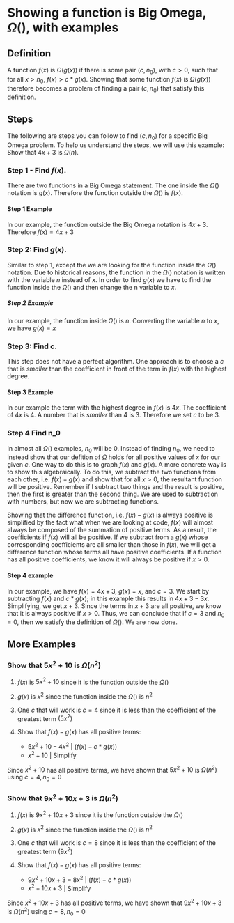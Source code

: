 # Showing a function is Big Omega, $\Omega$(), with examples

## Definition 
A function $f(x)$ is $\Omega(g(x))$ if there is some pair $(c, n_0)$, with $c>0$, such that for all $x>n_0$, $f(x) > c*g(x)$. Showing that some function $f(x)$ is $\Omega(g(x))$ therefore becomes a problem of finding a pair $(c, n_0)$ that satisfy this definition.

## Steps
The following are steps you can follow to find $(c,n_0)$ for a specific Big Omega problem. To help us understand the steps, we will use this example: Show that $4x+3$ is $\Omega(n)$.

### Step 1 - Find $f(x)$. 
There are two functions in a Big Omega statement. The one inside the $\Omega()$ notation is $g(x)$. Therefore the function outside the $\Omega()$ is $f(x)$. 

#### Step 1 Example
In our example, the function outside the Big Omega notation is $4x+3$. Therefore $f(x) = 4x+3$

### Step 2: Find $g(x)$. 

Similar to step 1, except the we are looking for the function inside the $\Omega()$ notation. Due to historical reasons, the function in the $\Omega()$ notation is written with the variable $n$ instead of $x$. In order to find $g(x)$ we have to find the function inside the $\Omega()$ and then change the n variable to $x$. 

##### Step 2 Example 

In our example, the function inside $\Omega()$ is $n$. Converting the variable $n$ to $x$, we have $g(x)=x$

### Step 3: Find c.

 This step does not have a perfect algorithm. One approach is to choose a $c$ that is *smaller* than the coefficient in front of the term in $f(x)$ with the highest degree. 

#### Step 3 Example

In our example the term with the highest degree in $f(x)$ is $4x$. The coefficient of $4x$ is 4. A number that is *smaller* than 4 is 3. Therefore we set $c$ to be 3.

### Step 4 Find n_0
In almost all $\Omega()$ examples, $n_0$ will be 0. Instead of finding $n_0$, we need to instead show that our defition of $\Omega$ holds for all positive values of $x$ for our given $c$. One way to do this is to graph $f(x)$ and $g(x)$. A more concrete way is to show this algebraically. To do this, we subtract the two functions from each other, i.e. $f(x)-g(x)$ and show that for all $x>0$, the resultant function will be positive. Remember if I subtract two things and the result is positive, then the first is greater than the second thing. We are used to subtraction with numbers, but now we are subtracting functions.

Showing that the difference function, i.e. $f(x)-g(x)$ is always positive is simplified by the fact what when we are looking at code, $f(x)$ will almost always be composed of the summation of positive terms. As a result, the coefficients if $f(x)$ will all be positive. If we subtract from a $g(x)$ whose corresponding coefficients are all smaller than those in $f(x)$, we will get a difference function whose terms all have positive coefficients. If a function has all positive coefficients, we know it will always be positive if $x>0$. 

#### Step 4 example

In our example, we have $f(x) = 4x+3$, $g(x)=x$, and $c=3$. We start by subtracting $f(x)$ and $c*g(x)$; in this example this results in $4x+3-3x$. Simplifying, we get $x+3$. Since the terms in $x+3$ are all positive, we know that it is always positive if $x>0$. Thus, we can conclude that if $c=3$ and $n_0=0$, then we satisfy the definition of $\Omega()$.  We are now done.

## More Examples

### Show that $5x^2+10$ is $\Omega(n^2)$
1. $f(x)$ is $5x^2+10$ since it is the function outside the $\Omega()$
2. $g(x)$ is $x^2$ since the function inside the $\Omega()$ is $n^2$
3. One $c$ that will work is $c=4$ since it is less than the coefficient of the greatest term $(5x^2)$
4. Show that $f(x)-g(x)$ has all positive terms:

   - $5x^2+10-4x^2$ |  $(f(x)-c*g(x))$
   - $x^2+10$ |  Simplify

Since $x^2+10$ has all positive terms, we have shown that $5x^2+10$ is $\Omega(n^2)$ using $c=4, n_0=0$

### Show that $9x^2+10x+3$ is $\Omega(n^2)$
1. $f(x)$ is $9x^2+10x+3$ since it is the function outside the $\Omega()$
2. $g(x)$ is $x^2$ since the function inside the $\Omega()$ is $n^2$
3. One $c$ that will work is $c=8$ since it is less than the coefficient of the greatest term $(9x^2)$
4. Show that $f(x)-g(x)$ has all positive terms:

   - $9x^2+10x+3-8x^2$ |  $(f(x)-c*g(x))$
   - $x^2+10x+3$ |  Simplify

Since $x^2+10x+3$  has all positive terms, we have shown that $9x^2+10x+3$ is $\Omega(n^2)$ using $c=8, n_0=0$